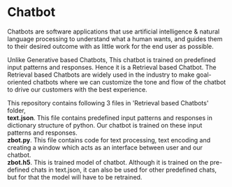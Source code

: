 # Chatbot
Chatbots are software applications that use artificial intelligence & natural language processing to understand what a human wants, and guides them to their desired outcome with as little work for the end user as possible. 

Unlike Generative based Chatbots, This chatbot is trained on predefined input patterns and responses. Hence it is a Retrieval based Chatbot. The Retrieval based Chatbots are widely used in the industry to make goal-oriented chatbots where we can customize the tone and flow of the chatbot to drive our customers with the best experience.

This repository contains following 3 files in 'Retrieval based Chatbots' folder,<br/>
**text.json**. This file contains predefined input patterns and responses in dictionary structure of python. Our chatbot is trained on these input patterns and responses.<br/>
**zbot.py**. This file contains code for text processing, text encoding and creating a window which acts as an interface between user and our chatbot. <br/>
**zbot.h5**. This is trained model of chatbot. Although it is trained on the pre-defined chats in text.json, it can also be used for other predefined chats, but for that the model will have to be retrained.  
